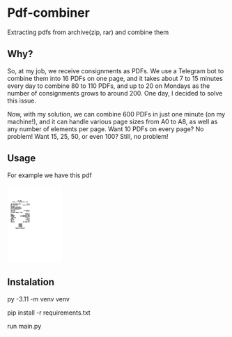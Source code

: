 # Pdf-combiner
 Extracting pdfs from archive(zip, rar) and combine them

## Why?
 So, at my job, we receive consignments as PDFs. We use a Telegram bot to combine them into 16 PDFs on one page, and it takes about 7 to 15 minutes every day to combine 80 to 110 PDFs, and up to 20 on Mondays as the number of consignments grows to around 200. One day, I decided to solve this issue.

 Now, with my solution, we can combine 600 PDFs in just one minute (on my machine!), and it can handle various page sizes from A0 to A8, as well as any number of elements per page. Want 10 PDFs on every page? No problem! Want 15, 25, 50, or even 100? Still, no problem!
## Usage
 For example we have this pdf
 
 <img src="https://github.com/DDExpo/Pdf-combiner/blob/main/media/example_pdf.jpg" width=25% height=25%>

## Instalation

py -3.11 -m venv venv

pip install -r requirements.txt

run main.py
